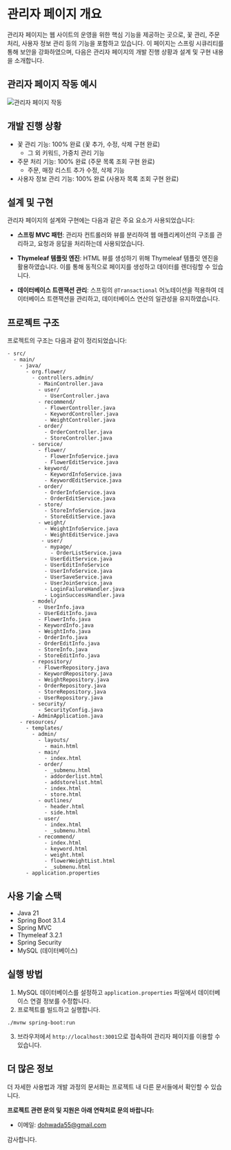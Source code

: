 # 관리자 페이지 개요

관리자 페이지는 웹 사이트의 운영을 위한 핵심 기능을 제공하는 곳으로, 꽃 관리, 주문 처리, 사용자 정보 관리 등의 기능을 포함하고 있습니다. 이 페이지는 스프링 시큐리티를 통해 보안을 강화하였으며, 다음은 관리자 페이지의 개발 진행 상황과 설계 및 구현 내용을 소개합니다.

## 관리자 페이지 작동 예시

![관리자 페이지 작동](https://github.com/donggyunhuh/TeamProject_Flower/blob/main/%ED%94%84%EB%A1%9C%EC%A0%9D%ED%8A%B8%20%EC%82%AC%EC%A7%84/%EB%A9%94%EC%9D%B8%ED%8E%98%EC%9D%B4%EC%A7%80/%EA%B4%80%EB%A6%AC%EC%9E%90%ED%8E%98%EC%9D%B4%EC%A7%80%EC%9E%91%EB%8F%99%EC%98%88%EC%8B%9C.gif?raw=true)


## 개발 진행 상황

- 꽃 관리 기능: 100% 완료 (꽃 추가, 수정, 삭제 구현 완료)
  - 그 외 키워드,  가중치 관리 기능
- 주문 처리 기능: 100% 완료 (주문 목록 조회 구현 완료)
  - 주문, 매장 리스트 추가 수정, 삭제 기능
- 사용자 정보 관리 기능: 100% 완료 (사용자 목록 조회 구현 완료)

## 설계 및 구현

관리자 페이지의 설계와 구현에는 다음과 같은 주요 요소가 사용되었습니다:

- **스프링 MVC 패턴**: 관리자 컨트롤러와 뷰를 분리하여 웹 애플리케이션의 구조를 관리하고, 요청과 응답을 처리하는데 사용되었습니다.

- **Thymeleaf 템플릿 엔진**: HTML 뷰를 생성하기 위해 Thymeleaf 템플릿 엔진을 활용하였습니다. 이를 통해 동적으로 페이지를 생성하고 데이터를 렌더링할 수 있습니다.

- **데이터베이스 트랜잭션 관리**: 스프링의 `@Transactional` 어노테이션을 적용하여 데이터베이스 트랜잭션을 관리하고, 데이터베이스 연산의 일관성을 유지하였습니다.

## 프로젝트 구조

프로젝트의 구조는 다음과 같이 정리되었습니다:

```
- src/
  - main/
    - java/
      - org.flower/
        - controllers.admin/ 
          - MainController.java
          - user/
            - UserController.java
          - recommend/
            - FlowerController.java
            - KeywordController.java
            - WeightController.java
          - order/
            - OrderController.java
            - StoreController.java
        - service/
          - flower/
            - FlowerInfoService.java
            - FlowerEditService.java
          - keyword/
            - KeywordInfoService.java
            - KeywordEditService.java
          - order/
            - OrderInfoService.java
            - OrderEditService.java
          - store/
            - StoreInfoService.java
            - StoreEditService.java
          - weight/
            - WeightInfoService.java
            - WeightEditService.java
           - user/
            - mypage/
              - OrderListService.java
            - UserEditService.java
            - UserEditInfoService
            - UserInfoService.java
            - UserSaveService.java
            - UserJoinService.java
            - LoginFailureHandler.java
            - LoginSuccessHandler.java
        - model/
          - UserInfo.java
          - UserEditInfo.java
          - FlowerInfo.java
          - KeywordInfo.java
          - WeightInfo.java
          - OrderInfo.java
          - OrderEditInfo.java
          - StoreInfo.java
          - StoreEditInfo.java       
        - repository/
          - FlowerRepository.java
          - KeywordRepository.java
          - WeightRepository.java
          - OrderRepository.java
          - StoreRepository.java
          - UserRepository.java
        - security/
          - SecurityConfig.java
        - AdminApplication.java
    - resources/
      - templates/
        - admin/
          - layouts/
            - main.html
          - main/
            - index.html
          - order/
            - _submenu.html
            - addorderlist.html
            - addstorelist.html
            - index.html
            - store.html
          - outlines/
            - header.html
            - side.html
          - user/
            - index.html
            - _submenu.html
          - recommend/
            - index.html
            - keyword.html
            - weight.html
            - flowerWeightList.html
            - _submenu.html
      - application.properties
```

## 사용 기술 스택

- Java 21
- Spring Boot 3.1.4
- Spring MVC
- Thymeleaf 3.2.1
- Spring Security
- MySQL (데이터베이스)

## 실행 방법

1. MySQL 데이터베이스를 설정하고 `application.properties` 파일에서 데이터베이스 연결 정보를 수정합니다.
2. 프로젝트를 빌드하고 실행합니다.

```
./mvnw spring-boot:run
```

3. 브라우저에서 `http://localhost:3001`으로 접속하여 관리자 페이지를 이용할 수 있습니다.

## 더 많은 정보

더 자세한 사용법과 개발 과정의 문서화는 프로젝트 내 다른 문서들에서 확인할 수 있습니다.

**프로젝트 관련 문의 및 지원은 아래 연락처로 문의 바랍니다:**

- 이메일: dohwada55@gmail.com

감사합니다. 